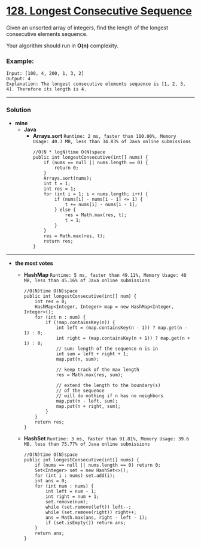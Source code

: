 # [128. Longest Consecutive Sequence](https://leetcode.com/problems/longest-consecutive-sequence/)

Given an unsorted array of integers, find the length of the longest consecutive elements sequence.

Your algorithm should run in **O(n)** complexity.

### Example:
```
Input: [100, 4, 200, 1, 3, 2]
Output: 4
Explanation: The longest consecutive elements sequence is [1, 2, 3, 4]. Therefore its length is 4.
```

---

### Solution
* **mine**
  * **Java**
    * **Arrays.sort** `Runtime: 2 ms, faster than 100.00%, Memory Usage: 40.3 MB, less than 34.83% of Java online submissions`
      ```
      //O(N * logN)time O(N)space
      public int longestConsecutive(int[] nums) {
          if (nums == null || nums.length == 0) {
              return 0;
          }
          Arrays.sort(nums);
          int t = 1;
          int res = 1;
          for (int i = 1; i < nums.length; i++) {
              if (nums[i] - nums[i - 1] <= 1) {
                  t += nums[i] - nums[i - 1];
              } else {
                  res = Math.max(res, t);
                  t = 1;
              }
          }
          res = Math.max(res, t);
          return res;
      }
      ```

---


* **the most votes**
  * **HashMap** `Runtime: 5 ms, faster than 49.11%, Memory Usage: 40 MB, less than 45.16% of Java online submissions`
    ```
    //O(N)time O(N)space
    public int longestConsecutive(int[] num) {
        int res = 0;
        HashMap<Integer, Integer> map = new HashMap<Integer, Integer>();
        for (int n : num) {
            if (!map.containsKey(n)) {
                int left = (map.containsKey(n - 1)) ? map.get(n - 1) : 0;
                int right = (map.containsKey(n + 1)) ? map.get(n + 1) : 0;
                // sum: length of the sequence n is in
                int sum = left + right + 1;
                map.put(n, sum);

                // keep track of the max length 
                res = Math.max(res, sum);

                // extend the length to the boundary(s)
                // of the sequence
                // will do nothing if n has no neighbors
                map.put(n - left, sum);
                map.put(n + right, sum);
            }
        }
        return res;
    }
    ```
    
  * **HashSet** `Runtime: 3 ms, faster than 91.81%, Memory Usage: 39.6 MB, less than 75.77% of Java online submissions`
    ```
    //O(N)time O(N)space
    public int longestConsecutive(int[] nums) {
        if (nums == null || nums.length == 0) return 0;
        Set<Integer> set = new HashSet<>();
        for (int i : nums) set.add(i);
        int ans = 0;
        for (int num : nums) {
            int left = num - 1;
            int right = num + 1;
            set.remove(num);
            while (set.remove(left)) left--;
            while (set.remove(right)) right++;
            ans = Math.max(ans, right - left - 1);
            if (set.isEmpty()) return ans;
        }
        return ans;
    }
    ```
